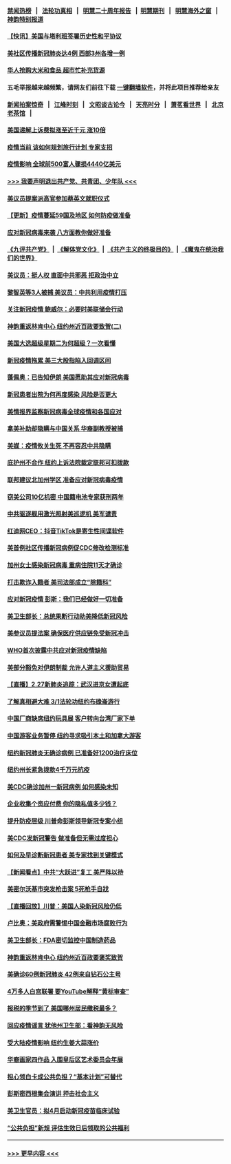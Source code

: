 #### [禁闻热榜](热点新闻.md?=0)  &nbsp;&nbsp;|&nbsp;&nbsp; [法轮功真相](https://github.com/gfw-breaker/truth/blob/master/README.md?=0) &nbsp;&nbsp;|&nbsp;&nbsp; [明慧二十周年报告](https://github.com/gfw-breaker/mh-reports/blob/master/README.md?=0) &nbsp;&nbsp;|&nbsp;&nbsp;[明慧期刊](https://github.com/gfw-breaker/mh-qikan) &nbsp;&nbsp;|&nbsp;&nbsp; [明慧海外之窗](https://github.com/gfw-breaker/mh-news/blob/master/README.md?=0) &nbsp;&nbsp;|&nbsp;&nbsp; [神韵特别报道](https://github.com/gfw-breaker/mh-news/blob/master/shenyun.md?=0)
#### [【快讯】美国与塔利班签署历史性和平协议](../pages/nsc412/n11905172.md?t=02292331) 
#### [美社区传播新冠肺炎达4例 西部3州各增一例](../pages/nsc412/n11904070.md?t=02292331) 
#### [华人抢购大米和食品   超市忙补充货源](../pages/nsc412/n11904453.md?t=02292331) 
#### 五毛举报越来越频繁，请网友们前往下载 [一键翻墙软件](https://github.com/gfw-breaker/ssr-accounts)，并将此项目推荐给亲友
#### [新闻拍案惊奇](https://github.com/gfw-breaker/banned-news/blob/master/pages/link4.md) &nbsp;&nbsp;|&nbsp;&nbsp; [江峰时刻](https://github.com/gfw-breaker/banned-news/blob/master/pages/link4.md) &nbsp;&nbsp;|&nbsp;&nbsp; [文昭谈古论今](https://github.com/gfw-breaker/banned-news/blob/master/pages/link4.md) &nbsp;&nbsp;|&nbsp;&nbsp; [天亮时分](https://github.com/gfw-breaker/banned-news/blob/master/pages/link4.md) &nbsp;&nbsp;|&nbsp;&nbsp; [萧茗看世界](https://github.com/gfw-breaker/banned-news/blob/master/pages/link4.md) &nbsp;&nbsp;|&nbsp;&nbsp; [北京老茶馆](https://github.com/gfw-breaker/banned-news/blob/master/pages/link4.md) &nbsp;&nbsp;|&nbsp;&nbsp; 
#### [美国递解上诉费拟涨至近千元  涨10倍](../pages/nsc412/n11904466.md?t=02292331) 
#### [疫情当前 该如何规划旅行计划 专家支招](../pages/nsc412/n11903865.md?t=02292331) 
#### [疫情影响 全球前500富人骤损4440亿美元](../pages/nsc412/n11904283.md?t=02292331) 
#### [>>> 我要声明退出共产党、共青团、少年队 <<<](https://github.com/begood0513/goodnews/blob/master/quit/letter.md) 
#### [美议员提案派高官参加蔡英文就职仪式](../pages/nsc412/n11904166.md?t=02292331) 
#### [【更新】疫情蔓延59国及地区 如何防疫做准备](../pages/nsc412/n11890652.md?t=02292331) 
#### [应对新冠病毒来袭 八方面教你做好准备](../pages/nsc412/n11903736.md?t=02292331) 
#### [《九评共产党》](https://github.com/begood0513/9ping.md/blob/master/README.md) &nbsp;|&nbsp; [《解体党文化》](../../../../jtdwh.md/blob/master/README.md)  &nbsp;|&nbsp; [《共产主义的终极目的》](../../../../gczydzjmd.md/blob/master/README.md) &nbsp;|&nbsp; [《魔鬼在统治我们的世界》](../../../../mgztzwmdsj.md/blob/master/README.md) 
#### [美议员：挺人权 直面中共邪恶 拒政治中立](../pages/nsc412/n11903790.md?t=02292331) 
#### [黎智英等3人被捕 美议员：中共利用疫情打压](../pages/nsc412/n11903768.md?t=02292331) 
#### [关注新冠疫情 鲍威尔：必要时美联储会行动](../pages/nsc412/n11903672.md?t=02292331) 
#### [神韵重返林肯中心 纽约州近百政要致贺(二)](../pages/nsc412/n11897500.md?t=02292331) 
#### [美国大选超级星期二为何超级？一次看懂](../pages/nsc412/n11903490.md?t=02292331) 
#### [新冠疫情拖累 美三大股指陷入回调区间](../pages/nsc412/n11903211.md?t=02292331) 
#### [蓬佩奥：已告知伊朗 美国愿助其应对新冠病毒](../pages/nsc412/n11903212.md?t=02292331) 
#### [新冠患者出院为何再度感染 风险是否更大](../pages/nsc412/n11903262.md?t=02292331) 
#### [美情报界监察新冠病毒全球疫情和各国应对](../pages/nsc412/n11903098.md?t=02292331) 
#### [拿美补助却隐瞒与中国关系 华裔副教授被捕](../pages/nsc412/n11901687.md?t=02292331) 
#### [美媒：疫情攸关生死 不再容忍中共隐瞒](../pages/nsc412/n11901694.md?t=02292331) 
#### [庇护州不合作  纽约上诉法院裁定联邦可扣拨款](../pages/nsc412/n11902238.md?t=02292331) 
#### [联邦建议北加州学区 准备应对新冠病毒疫情](../pages/nsc412/n11902448.md?t=02292331) 
#### [窃美公司10亿机密 中国籍电池专家获刑两年](../pages/nsc412/n11901996.md?t=02292331) 
#### [中共驱逐舰用激光照射美巡逻机 美军谴责](../pages/nsc412/n11901964.md?t=02292331) 
#### [红迪网CEO：抖音TikTok是寄生性间谍软件](../pages/nsc412/n11901675.md?t=02292331) 
#### [美首例社区传播新冠病例促CDC修改检测标准](../pages/nsc412/n11901490.md?t=02292331) 
#### [加州女士感染新冠病毒 重病住院11天才确诊](../pages/nsc412/n11901246.md?t=02292331) 
#### [打击欺诈入籍者 美司法部成立“除籍科”](../pages/nsc412/n11901364.md?t=02292331) 
#### [应对新冠疫情 彭斯：我们已经做好一切准备](../pages/nsc412/n11901268.md?t=02292331) 
#### [美卫生部长：总统果断行动助美降低新冠风险](../pages/nsc412/n11900906.md?t=02292331) 
#### [美参议员提法案 确保医疗供应链免受新冠冲击](../pages/nsc412/n11901144.md?t=02292331) 
#### [WHO首次披露中共应对新冠疫情缺陷](../pages/nsc412/n11900978.md?t=02292331) 
#### [美部分豁免对伊朗制裁 允许人道主义援助贸易](../pages/nsc412/n11900859.md?t=02292331) 
#### [【直播】2.27新肺炎追踪：武汉进京女遭起底](../pages/nsc412/n11900415.md?t=02292331) 
#### [了解真相避大难  3/1法轮功纽约布碌崙游行](../pages/nsc412/n11899501.md?t=02292331) 
#### [中国厂商缺席纽约玩具展  客户转向台湾厂家下单](../pages/nsc412/n11899505.md?t=02292331) 
#### [中国游客业务暂停  纽约寻求吸引本土和加拿大游客](../pages/nsc412/n11899492.md?t=02292331) 
#### [纽约新冠肺炎无确诊病例  已准备好1200治疗床位](../pages/nsc412/n11899474.md?t=02292331) 
#### [纽约州长紧急拨款4千万元抗疫](../pages/nsc412/n11899477.md?t=02292331) 
#### [美CDC确诊加州一新冠病例 如何感染未知](../pages/nsc412/n11899165.md?t=02292331) 
#### [企业收集个资应付费 你的隐私值多少钱？](../pages/nsc412/n11898097.md?t=02292331) 
#### [提升防疫层级 川普命彭斯领导新冠专案小组](../pages/nsc412/n11898934.md?t=02292331) 
#### [美CDC发新冠警告 做准备但无需过度担心](../pages/nsc412/n11898923.md?t=02292331) 
#### [如何及早诊断新冠患者 美专家找到关键模式](../pages/nsc412/n11898626.md?t=02292331) 
#### [【新闻看点】中共“大跃进”复工 美严阵以待](../pages/nsc412/n11898221.md?t=02292331) 
#### [美密尔沃基市突发枪击案 5死枪手自戕](../pages/nsc412/n11898687.md?t=02292331) 
#### [【直播回放】川普：美国人染新冠风险仍低](../pages/nsc412/n11898088.md?t=02292331) 
#### [卢比奥：美政府需警惕中国金融市场腐败行为](../pages/nsc412/n11898327.md?t=02292331) 
#### [美卫生部长：FDA密切监控中国制造药品](../pages/nsc412/n11898231.md?t=02292331) 
#### [神韵重返林肯中心 纽约州近百政要褒奖致贺](../pages/nsc412/n11893366.md?t=02292331) 
#### [美确诊60例新冠肺炎 42例来自钻石公主号](../pages/nsc412/n11898098.md?t=02292331) 
#### [4万多人白宫联署 要YouTube解释“黄标审查”](../pages/nsc412/n11897803.md?t=02292331) 
#### [报税的季节到了 美国哪州居民缴税最多？](../pages/nsc412/n11897626.md?t=02292331) 
#### [回应疫情谣言 犹他州卫生部：看神韵无风险](../pages/nsc412/n11896078.md?t=02292331) 
#### [受大陆疫情影响  纽约生姜大蒜涨价](../pages/nsc412/n11896485.md?t=02292331) 
#### [华裔画家四作品  入围皇后区艺术委员会年展](../pages/nsc412/n11896497.md?t=02292331) 
#### [担心领白卡成公共负担？“基本计划”可替代](../pages/nsc412/n11896478.md?t=02292331) 
#### [彭斯密西根集会演讲 抨击社会主义](../pages/nsc412/n11896543.md?t=02292331) 
#### [美卫生官员：拟4月启动新冠疫苗临床试验](../pages/nsc412/n11896357.md?t=02292331) 
#### [“公共负担”新规  评估生效日后领取的公共福利](../pages/nsc412/n11893847.md?t=02292331) 

----
#### [ >>> 更早内容 <<< ](../indexes/nsc412-earlier.md)
